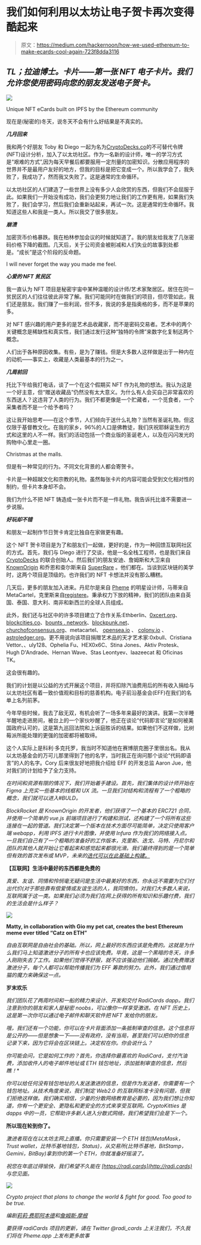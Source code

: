 # 我们如何利用以太坊让电子贺卡再次变得酷起来

> 原文：<https://medium.com/hackernoon/how-we-used-ethereum-to-make-ecards-cool-again-723f8dda3116>

## ***TL；拉迪博士。卡片——第一张 NFT 电子卡片。我们允许您使用密码向您的朋友发送电子贺卡。***

![](img/6acaad469cfb7608c1f61fbe6afbbf04.png)

Unique NFT eCards built on IPFS by the Ethereum community

现在是(秘密的)冬天，说冬天不会有什么好结果是不真实的。

***几月回来***

我和两个好朋友 Toby 和 Diego 一起为名为[CryptoDecks.co](http://cryptodecks.co)的不可替代令牌(NFT)设计分析，加入了以太坊社区。作为一名新的设计师，唯一的学习方式是“艰难的方式”,因为每天早餐后都要服用一定剂量的加密知识。分散应用程序的世界并不是最用户友好的地方，但我的目标是把它变成一个。所以我学会了，我失败了，我成功了，然而我又失败了。这是通常的生命循环。

以太坊社区的人们建造了一些世界上没有多少人会欣赏的东西，但我们不会屈服于此。如果我们一开始没有成功，我们会更努力地让我们的工作更有用，如果我们失败了，我们会学习，然后我们会重新站起来，再试一次。这是通常的生命循环。我知道这些人和我是一类人。所以我交了很多朋友。

***崩溃***

加密货币价格暴跌。我在柏林参加会议的时候就知道了。我的朋友给我发了几张密码价格下降的截图。几天后，关于公司资金被削减和人们失业的故事到处都是。“成长”是这个阶段的反命题。

I will never forget the way you made me feel.

***心爱的 NFT 贫民区***

我一直认为 NFT 项目是秘密宇宙中某种温暖的设计师/艺术家聚居区。居住在同一贫民区的人们往往彼此非常了解。我们可能同时在做我们的项目，但尽管如此，我们还是朋友。我们赚了一些利润，但不多，我说的多是指奥格的多，而不是苹果的多。

对 NFT 感兴趣的用户更多的是艺术品收藏家，而不是密码交易者。艺术中的两个关键概念是稀缺性和真实性，我们通过发行这种“独特的令牌”来数字化复制这两个概念。

人们出于各种原因收集。有些，是为了赚钱。但是大多数人这样做是出于一种内在的动机——事实上，收藏是人类最基本的行为之一。

***几周前回***

托比下午给我打电话，谈了一个在这个假期买 NFT 作为礼物的想法。我认为这是一个好主意，但“赠送收藏品”仍然没有太大意义。为什么有人会买自己非常喜欢的东西送人？这违背了人类的行为。我们不都更像是一个贮藏者，一个觅食者，一个采集者而不是一个给予者吗？

这让我开始思考——在这个季节，人们倾向于送什么礼物？当然有圣诞礼物。但这仅限于基督教文化。在我的家乡，96%的人口是佛教徒，我们庆祝耶稣诞生的方式和这里的人不一样。我们的活动包括一个商业版的圣诞老人，以及在闪闪发光的购物中心里走一圈。

Christmas at the malls.

但是有一种常见的行为。不同文化背景的人都会寄贺卡。

卡片是一种超越文化和宗教的礼物。虽然每张卡片的内容可能会受到文化相对性的制约，但卡片本身却不会。

我们为什么不把 NFT 铸造成一张卡片而不是一件礼物。我告诉托比谁不需要进一步说服。

***好玩却不错***

和朋友一起制作节日贺卡肯定比独自在家做更有趣。

这个 NFT 贺卡项目是为了和朋友们一起做，更好的是，作为一种回馈互联网社区的方式。首先，我们与 Diego 进行了交谈，他是一名全栈工程师，也是我们来自 [CryptoDecks](http://cryptodecks.co) 的联合创始人。然后我们的朋友安迪、詹姆斯和大卫来自 [KnownOrigin](http://knownorigin.io) 和乔恩和查尔斯来自 [SuperRare](http://superrare.co) 。他们都在。当谈到区块链的美学时，这两个项目是顶级的。也许我们的 NFT 卡想法并没有那么糟糕。

几天后，更多的朋友加入进来。丹尼尔是来自 [Pheme](http://pheme.app) 的明星设计师，马蒂来自 MetaCartel，克里斯来自[registere](http://registree.rocks)。秉承权力下放的精神，我们的团队由来自英国、泰国、意大利、南非和新西兰的全球人员组成。

此外，我们还与社区中的许多项目建立了合作关系:Ethberlin、[0xcert.org](http://0xcert.org)、[blockcities.co](https://www.blockcities.co/)、[bounts . network](https://bounties.network/)、[blockpunk.net](http://blockpunk.net)、[churchofconsensus.org](http://churchofconsensus.org)、metacartel、 [opensea.io](http://opensea.io) 、 [colony.io](http://colony.io) 、[astroledger.org](http://astroledger.org)。更不用说向该项目捐赠艺术品的天才艺术家:0xbull、Cristiana Vettor、、uly128、Ophelia Fu、HEX0x6C、Stina Jones、Aktiv Protesk、Hugh D'Andrade、Hernan Wave、Stas Leontyev、laazeecat 和 Oficinas TK。

这会很有趣的。

我们的计划是以公益的方式开展这个项目，并将扣除汽油费用后的所有收入捐给与以太坊社区有着一致价值观和目标的慈善机构。电子前沿基金会(EFF)在我们的名单上名列前茅。

今年早些时候，我去了敌无双，有机会听了一场多年来最好的演讲。我第一次半睡半醒地走进房间，被台上的一个家伙吵醒了，他正在谈论“代码即言论”是如何被美国政府认可的，这是第九巡回法院和上诉庭胜诉的结果。如果他们不这样做，比树莓派所能处理的更强的加密都将被取缔。

这个人实际上是科利·多克托罗，我当时不知道他在赛博朋克圈子里很出名。我从以太坊基金会的万可儿那里得到了他的名字，当时我正在询问那个谈论“代码即语言”的人的名字。Cory 后来很友好地把我介绍给 EFF 的开发总监 Aaron Jue，他对我们的计划给予了全力支持。

*在时间和资源有限的情况下，我们开始着手建设。首先，我们集体的设计师开始在 Figma 上充实一些基本的线框和 UX 流。一旦我们对结构和流程有了一个粗略的概念，我们就可以进入#BULD。*

*BlockRocket 是 KnownOrigin 的开发者，他们获得了一个基本的 ERC721 合同，并使用一个简单的 vue.js 前端项目进行了构建和测试，还构建了一个将所有这些连接在一起的管道。我们决定第一个版本在技术方面尽可能简单，决定只使用客户端 webapp，利用 IPFS 进行卡片图像，并使用 Infura 作为我们的网络接入点。一旦我们自己有了一个粗略的准备好的工作版本，克里斯、迭戈、马特、丹尼尔和团队的其他人就开始让它看起来和感觉起来都很光滑。我们最终得到的是一个简单但有效的首次发布或 MVP，未来的[迭代可以在此基础上构建。](https://hackernoon.com/tagged/future)*

****【互联网】生活中最好的东西都是免费的****

*真爱、友谊、同情和怜悯毫无疑问是生活中最美好的东西，你永远不需要为它们付出代价(对于那些靠有偿爱情或友谊生活的人，我同情你)。对我们大多数人来说，互联网属于这一类。如果我们必须为我们在网上获得的所有知识和乐趣付费，我们的生活会是什么样子？*

*![](img/c6ac73d69f27126eca168430d81817c4.png)*

**Matty, in collaboration with Gio my pet cat, creates the best Ethereum meme ever titled “Catz on ETH”**

*自由互联网是自由社会的基础。所以，网上最好的东西应该是免费的。这就是为什么我们马上知道激进分子的所有卡也应该免费。毕竟，这是一个黑暗的冬天，许多人刚刚失去了工作。如果他们觉得不舒服，就不应该强迫他们捐献。通过免费赠送激进分子，每个人都可以帮助传播我们为 EFF 筹款的努力。此外，我们通过借用猫的魔力来确保这一点。*

****岁末欢乐****

*我们团队花了两周时间和一船的精力来设计、开发和交付 RadiCards dapp。我们注意到你的朋友和家人是秘密 noobs，可以像你一样享受激进。在 NFT 历史上，这是第一次你可以通过电子邮件和聊天软件把 NFT 发给你的朋友。*

*哦，我们还有一个功能，你可以在卡片背面添加一条抵制审查的信息。这个信息将是公开的——但是想象一下——没有政府，没有当局，甚至我们可以把你的信息记录下来，因为它将会在区块链上。决定权在你。你会说什么？*

*你可能会问，它是如何工作的？首先，你选择你最喜欢的 RadiCard，支付汽油费，*添加收件人的电子邮件地址或 ETH 钱包地址，添加抵制审查的信息，然后*瞧！**

*你可以给任何没有钱包地址的人发送激进的信息，但是作为发送者，你需要有一个钱包地址。从技术角度来说，我们制定 Web2.0 的互联网标准卡没有问题，但我们拒绝这样做。我们确实相信，少量的分散网络教育是必要的，因为我们想让你知道，你有一个更安全、更隐私和更安全的方式来享受互联网。CryptoKitties 是 dapps 中的一员，它帮助许多新人进入分散式网络，我们希望我们会是下一个。*

****所以现在轮到你了。****

*激进者现在在以太坊主网上直播。你只需要安装一个 ETH 钱包(MetaMask，Trust wallet，比特币基地钱包，Status)，从交易所(比特币基地，BitStamp，Gemini，BitBay)拿到你的第一个 ETH，你就准备好摇滚了。*

*祝您在年底过得愉快，我们希望不久能在 [https://radi.cards](http://radi.cards) 与您见面。*

*![](img/4eb00ef9f64689d533f3544f5e9ea5c5.png)*

*Crypto project that plans to change the world & fight for good. Too good to be true.*

*编剧[莉莉·费耶阿本德](https://medium.com/u/c5a6bc70b3ff?source=post_page-----723f8dda3116--------------------------------)和[詹姆斯·摩根](https://medium.com/u/6bb848438230?source=post_page-----723f8dda3116--------------------------------)*

*要获得 radiCards 项目的更新，请在 Twitter @radi_cards 上关注我们，不久我们将在 Pheme.app 上发布更多故事*